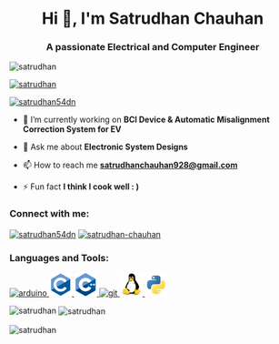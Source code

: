 <h1 align="center">Hi 👋, I'm Satrudhan Chauhan</h1>
<h3 align="center">A passionate Electrical and Computer Engineer</h3>

<p align="left"> <img src="https://komarev.com/ghpvc/?username=satrudhan&label=Profile%20views&color=0e75b6&style=flat" alt="satrudhan" /> </p>

<p align="left"> <a href="https://github.com/ryo-ma/github-profile-trophy"><img src="https://github-profile-trophy.vercel.app/?username=satrudhan" alt="satrudhan" /></a> </p>

<p align="left"> <a href="https://twitter.com/satrudhan54dn" target="blank"><img src="https://img.shields.io/twitter/follow/satrudhan54dn?logo=twitter&style=for-the-badge" alt="satrudhan54dn" /></a> </p>

- 🔭 I’m currently working on **BCI Device & Automatic Misalignment Correction System for EV**

- 💬 Ask me about **Electronic System Designs**

- 📫 How to reach me **satrudhanchauhan928@gmail.com**

- ⚡ Fun fact **I think I cook well : )**

<h3 align="left">Connect with me:</h3>
<p align="left">
<a href="https://twitter.com/satrudhan54dn" target="blank"><img align="center" src="https://raw.githubusercontent.com/rahuldkjain/github-profile-readme-generator/master/src/images/icons/Social/twitter.svg" alt="satrudhan54dn" height="30" width="40" /></a>
<a href="https://linkedin.com/in/satrudhan-chauhan" target="blank"><img align="center" src="https://raw.githubusercontent.com/rahuldkjain/github-profile-readme-generator/master/src/images/icons/Social/linked-in-alt.svg" alt="satrudhan-chauhan" height="30" width="40" /></a>
</p>

<h3 align="left">Languages and Tools:</h3>
<p align="left"> <a href="https://www.arduino.cc/" target="_blank" rel="noreferrer"> <img src="https://cdn.worldvectorlogo.com/logos/arduino-1.svg" alt="arduino" width="40" height="40"/> </a> <a href="https://www.cprogramming.com/" target="_blank" rel="noreferrer"> <img src="https://raw.githubusercontent.com/devicons/devicon/master/icons/c/c-original.svg" alt="c" width="40" height="40"/> </a> <a href="https://www.w3schools.com/cpp/" target="_blank" rel="noreferrer"> <img src="https://raw.githubusercontent.com/devicons/devicon/master/icons/cplusplus/cplusplus-original.svg" alt="cplusplus" width="40" height="40"/> </a> <a href="https://git-scm.com/" target="_blank" rel="noreferrer"> <img src="https://www.vectorlogo.zone/logos/git-scm/git-scm-icon.svg" alt="git" width="40" height="40"/> </a> <a href="https://www.linux.org/" target="_blank" rel="noreferrer"> <img src="https://raw.githubusercontent.com/devicons/devicon/master/icons/linux/linux-original.svg" alt="linux" width="40" height="40"/> </a> <a href="https://www.python.org" target="_blank" rel="noreferrer"> <img src="https://raw.githubusercontent.com/devicons/devicon/master/icons/python/python-original.svg" alt="python" width="40" height="40"/> </a> </p>

<p><img align="left" src="https://github-readme-stats.vercel.app/api/top-langs?username=satrudhan&show_icons=true&locale=en&layout=compact" alt="satrudhan" /></p>

<p>&nbsp;<img align="center" src="https://github-readme-stats.vercel.app/api?username=satrudhan&show_icons=true&locale=en" alt="satrudhan" /></p>

<p><img align="center" src="https://github-readme-streak-stats.herokuapp.com/?user=satrudhan&" alt="satrudhan" /></p>
